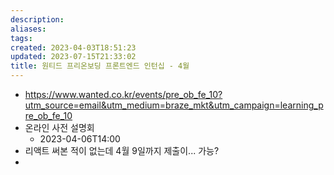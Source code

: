 ```yaml
---
description:
aliases: 
tags: 
created: 2023-04-03T18:51:23
updated: 2023-07-15T21:33:02
title: 원티드 프리온보딩 프론트엔드 인턴십 - 4월
---
```

- https://www.wanted.co.kr/events/pre_ob_fe_10?utm_source=email&utm_medium=braze_mkt&utm_campaign=learning_pre_ob_fe_10
- 온라인 사전 설명회
	- 2023-04-06T14:00
- 리액트 써본 적이 없는데 4월 9일까지 제출이... 가능?
- 
